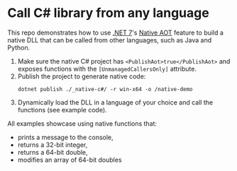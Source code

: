 # Call C# library from any language

This repo demonstrates how to use [.NET 7](https://dotnet.microsoft.com/en-us/download/dotnet/7.0)'s [Native AOT](https://learn.microsoft.com/en-us/dotnet/core/deploying/native-aot/) feature to build a native DLL that can be called from other languages, such as Java and Python.

1. Make sure the native C# project has `<PublishAot>true</PublishAot>` and exposes functions with the `[UnmanagedCallersOnly]` attribute.
1. Publish the project to generate native code:
   ```shell
   dotnet publish ./_native-c#/ -r win-x64 -o /native-demo
   ```
1. Dynamically load the DLL in a language of your choice and call the functions (see example code).

All examples showcase using native functions that:

- prints a message to the console,
- returns a 32-bit integer,
- returns a 64-bit double,
- modifies an array of 64-bit doubles
